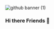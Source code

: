 ![github banner (1)](https://user-images.githubusercontent.com/88936564/226169116-34619921-ca3c-4639-83c9-fb21542bab49.png)

### Hi there Friends 👋

<!--
**tab21/tab21** is a ✨ _special_ ✨ repository because its `README.md` (this file) appears on your GitHub profile.

Here are some ideas to get you started:

- 🔭 I’m currently working on ...
- 🌱 I’m currently learning ...
- 👯 I’m looking to collaborate on ...
- 🤔 I’m looking for help with ...
- 💬 Ask me about ...
- 📫 How to reach me: ...
- 😄 Pronouns: ...
- ⚡ Fun fact: ...

[![@tab21's Holopin board](https://holopin.me/tab21)](https://holopin.io/@tab21)
-->
